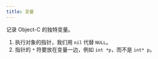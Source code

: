 ```yaml
---
title: 变量
---
```


记录 Object-C 的独特变量。

1. 执行对象的指针，我们用 `nil` 代替 `NULL`。
2. 指针的 `*` 符要放在变量一边，例如 `int *p`，而不是 `int* p`。